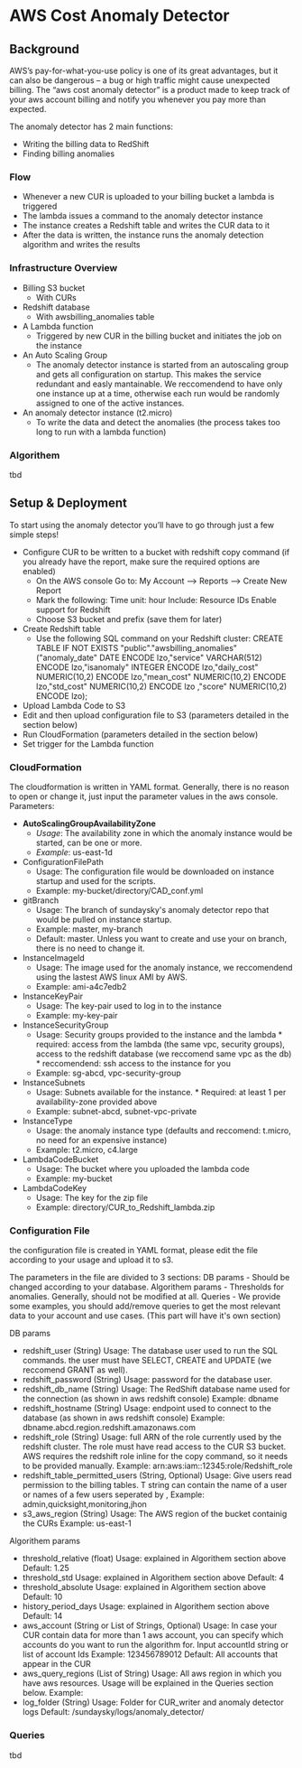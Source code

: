 # AWS Cost Anomaly Detector

## Background
AWS’s pay-for-what-you-use policy is one of its great advantages, but it can also be dangerous – a bug or high traffic might cause unexpected billing.
The “aws cost anomaly detector” is a product made to keep track of your aws account billing and notify you whenever you pay more than expected.

The anomaly detector has 2 main functions:
* Writing the billing data to RedShift
* Finding billing anomalies


### Flow
* Whenever a new CUR is uploaded to your billing bucket a lambda is triggered
* The lambda issues a command to the anomaly detector instance 
* The instance creates a Redshift table and writes the CUR data to it
* After the data is written, the instance runs the anomaly detection algorithm and writes the results


### Infrastructure Overview
* Billing S3 bucket
	* With CURs
* Redshift database
	* With awsbilling_anomalies table
* A Lambda function
	* Triggered by new CUR in the billing bucket and initiates the job on the instance
* An Auto Scaling Group
	* The anomaly detector instance is started from an autoscaling group and gets all configuration on startup.
      This makes the service redundant and easly mantainable.
	  We reccomendend to have only one instance up at a time, otherwise each run would be randomly assigned to one of the active instances.
* An anomaly detector instance (t2.micro)
	* To write the data and detect the anomalies (the process takes too long to run with a lambda function)


### Algorithem
tbd


## Setup & Deployment
To start using the anomaly detector you’ll have to go through just a few simple steps!

* Configure CUR to be written to a bucket with redshift copy command
	(if you already have the report, make sure the required options are enabled)
	* On the AWS console Go to:
		My Account --> Reports --> Create New Report
	* Mark the following:
			Time unit: hour
			Include: Resource IDs
			Enable support for Redshift
	* Choose S3 bucket and prefix (save them for later)
* Create Redshift table
	* Use the following SQL command on your Redshift cluster:
	CREATE TABLE IF NOT EXISTS "public"."awsbilling_anomalies" ("anomaly_date" DATE   ENCODE lzo,"service" VARCHAR(512)   ENCODE lzo,"isanomaly" INTEGER   ENCODE lzo,"daily_cost" NUMERIC(10,2)   ENCODE lzo,"mean_cost" NUMERIC(10,2)   ENCODE lzo,"std_cost" NUMERIC(10,2)   ENCODE lzo	,"score" NUMERIC(10,2)   ENCODE lzo);
* Upload Lambda Code to S3
* Edit and then upload configuration file to S3
  (parameters detailed in the section below)
* Run CloudFormation
  (parameters detailed in the section below)
* Set trigger for the Lambda function


### CloudFormation
The cloudformation is written in YAML format.
Generally, there is no reason to open or change it, just input the parameter values in the aws console.
Parameters:
* **AutoScalingGroupAvailabilityZone**
  * *Usage*: The availability zone in which the anomaly instance would be started, can be one or more.
  * *Example*: us-east-1d
* ConfigurationFilePath
  * Usage: The configuration file would be downloaded on instance startup and used for the scripts.
  * Example: my-bucket/directory/CAD_conf.yml
* gitBranch
  * Usage: The branch of sundaysky's anomaly detector repo that would be pulled on instance startup.
  * Example: master, my-branch
  * Default: master. Unless you want to create and use your on branch, there is no need to change it.
* InstanceImageId
  * Usage: The image used for the anomaly instance, we reccomendend using the lastest AWS linux AMI by AWS.
  * Example: ami-a4c7edb2
* InstanceKeyPair
  * Usage: The key-pair used to log in to the instance
  * Example: my-key-pair
* InstanceSecurityGroup
  * Usage: Security groups provided to the instance and the lambda
		 * required: access from the lambda (the same vpc, security groups), access to the redshift database (we reccomend same vpc as the db)
		 * reccomendend: ssh access to the instance for you
  * Example: sg-abcd, vpc-security-group
* InstanceSubnets
  * Usage: Subnets available for the instance. 
		 * Required: at least 1 per availability-zone provided above
  * Example: subnet-abcd, subnet-vpc-private
* InstanceType
  * Usage: the anomaly instance type (defaults and reccomend: t.micro, no need for an expensive instance)
  * Example: t2.micro, c4.large
* LambdaCodeBucket
  * Usage: The bucket where you uploaded the lambda code
  * Example: my-bucket
* LambdaCodeKey
  * Usage: The key for the zip file
  * Example: directory/CUR_to_Redshift_lambda.zip

  
### Configuration File
the configuration file is created in YAML format, please edit the file according to your usage and upload it to s3.

The parameters in the file are divided to 3 sections:
	DB params - Should be changed according to your database.
	Algorithem params - Thresholds for anomalies. Generally, should not be modified at all.
	Queries - We provide some examples, you should add/remove queries to get the most relevant data to your account and use cases. (This part will have it's own section)

DB params
* redshift_user (String)
  Usage: The database user used to run the SQL commands. the user must have SELECT, CREATE and UPDATE (we reccomend GRANT as well).
* redshift_password (String)
  Usage: password for the database user.
* redshift_db_name (String)
  Usage: The RedShift database name used for the connection (as shown in aws redshift console)
  Example: dbname
* redshift_hostname (String)
  Usage: endpoint used to connect to the database (as shown in aws redshift console)
  Example: dbname.abcd.region.redshift.amazonaws.com
* redshift_role (String)
  Usage: full ARN of the role currently used by the redshift cluster. The role must have read access to the CUR S3 bucket.
		 AWS requires the redshift role inline for the copy command, so it needs to be provided manually.
  Example: arn:aws:iam::12345:role/Redshift_role
* redshift_table_permitted_users (String, Optional)
  Usage: Give users read permission to the billing tables. T string can contain the name of a user or names of a few users seperated by ,
  Example: admin,quicksight,monitoring,jhon
* s3_aws_region (String)
  Usage: The AWS region of the bucket containig the CURs
  Example: us-east-1

Algorithem params
* threshold_relative (float)
  Usage: explained in Algorithem section above
  Default: 1.25
* threshold_std
  Usage: explained in Algorithem section above
  Default: 4
* threshold_absolute
  Usage: explained in Algorithem section above
  Default: 10
* history_period_days
  Usage: explained in Algorithem section above
  Default: 14 
* aws_account (String or List of Strings, Optional)
  Usage: In case your CUR contain data for more than 1 aws account, you can specify which accounts do you want to run the algorithm for. Input accountId string or list of account Ids
  Example: 123456789012
  Default: All accounts that appear in the CUR
* aws_query_regions (List of String)
  Usage: All aws region in which you have aws resources. Usage will be explained in the Queries section below.
  Example: 
* log_folder (String)
  Usage: Folder for CUR_writer and anomaly detector logs
  Default: /sundaysky/logs/anomaly_detector/

### Queries
tbd


